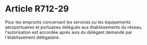 # Article R712-29

<p>Pour les emprunts concernant les services ou les équipements aéroportuaires et portuaires délégués aux établissements du réseau, l'autorisation est accordée après avis du délégant demandé par l'établissement délégataire.</p>